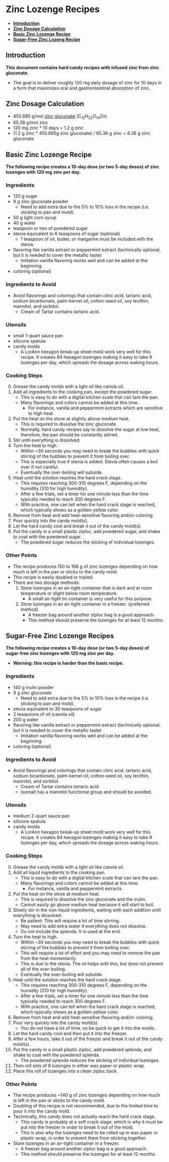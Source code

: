 # Zinc Lozenge Recipes
* **[Introduction](#intro)**
* **[Zinc Dosage Calculation](#calc)**
* **[Basic Zinc Lozenge Recipe](#basic_recipe)**
* **[Sugar-Free Zinc Lozeng Recipe](#sugar_free_recipe)**

## Introduction <a name="intro"></a>
**This document contains hard candy recipes with infused zinc from zinc gluconate.**  
* The goal is to deliver roughly 120 mg daily dosage of zinc for 10 days in a form that maximizes oral and gastrointestinal absorption of zinc.

## Zinc Dosage Calculation <a name="calc"></a>
* 455.685 g/mol [zinc gluconate](https://en.wikipedia.org/wiki/Zinc_gluconate) (C<sub>12</sub>H<sub>22</sub>O<sub>14</sub>Zn)
* 65.38 g/mol zinc
* 120 mg zinc * 10 days = 1.2 g zinc
* (1.2 g zinc * 455.685g zinc gluconate) / 65.38 g zinc = 8.36 g zinc gluconate


## Basic Zinc Lozenge Recipe <a name="basic_recipe"></a>
**The following recipe creates a 10-day dose (or two 5-day doses) of zinc lozenges with 120 mg zinc per day.**

### Ingredients
* 120 g sugar
* 9 g zinc gluconate powder
   * Need to add extra due to the 5% to 10% loss in the recipe (i.e. sticking to pan and mold).
* 50 g light corn syrup
* 40 g water
* teaspoon or two of powdered sugar
* stevia equivalent to 6 teaspoons of sugar (optional)
   * 1 teaspoon of oil, butter, or margarine must be included with the stevia.
* flavoring like vanilla extract or peppermint extract (technically optional, but it is needed to cover the metallic taste)
   * Imitation vanilla flavoring works well and can be added at the beginning.
* coloring (optional)

### Ingredients to Avoid
* Avoid flavorings and colorings that contain citric acid, tartaric acid, sodium bicarbonate, palm-kernel oil, cotton-seed oil, soy lecithin, mannitol, and sorbitol.
   * Cream of Tartar contains tartaric acid.

### Utensils
* small 1-quart sauce pan
* silicone spatula
* candy molds
   * A LorAnn hexagon break-up sheet mold work very well for this recipe.  It creates 84 hexagon lozenges making it easy to take 9 lozenges per day, which spreads the dosage across waking hours.


### Cooking Steps
0. Grease the candy molds with a light oil like canola oil.
1. Add all ingredients to the cooking pan, except the powdered sugar.
   * This is easy to do with a digital kitchen scale that can tare the pan.
   * Many flavorings and colors cannot be added at this time.
      * For instance, vanilla and peppermint extracts which are sensitive to high heat.
1. Put the heat on the stove at slightly above medium heat.
   * This is required to dissolve the zinc gluconate.
   * Normally, hard candy recipes say to dissolve the sugar at low heat, therefore, the pan should be constantly stirred.
1. Stir until everything is dissolved.
1. Turn the heat to high.
   * Within ~30 seconds you may need to break the bubbles with quick stirring of the bubbles to prevent it from boiling over.
   * This is especially true if stevia is added.  Stevia often causes a boil over if not careful.
   * Eventually the over-boiling will subside.
1. Heat until the solution reaches the hard crack stage.
   * This requires reaching 300-310 degrees F, depending on the humidity (310 for high humidity).
   * After a few trials, set a timer for one minute less than the time typically needed to reach 300 degrees F.
   * With practice, one can tell when the hard crack stage is reached, which typically shows as a golden yellow color.
1. Remove from heat and add heat-sensitive flavoring and/or coloring.
1. Pour quickly into the candy mold(s).
1. Let the hard candy cool and break it out of the candy mold(s).
1. Put the candy in a small plastic ziploc, add powdered sugar, and shake to coat with the powdered sugar.
   * The powdered sugar reduces the sticking of individual lozenges.

### Other Points
* The recipe produces 150 to 166 g of zinc lozenges depending on how much is left in the pan or sticks to the candy mold.
* This recipe is easily doubled or tripled.
* There are two storage methods:
   1. Store lozenges in an air-tight container that is dark and at room temperature or slight below room temperature.
      * A small air-tight tin container is very useful for this purpose.    
   1. Store lozenges in an air-tight container in a freezer. (preferred method)
      * A freezer bag around another ziploc bag is a good approach.
      * This method should preserve the lozenges for at least 12 months.

## Sugar-Free Zinc Lozenge Recipes <a name="sugar_free_recipe"></a>
**The following recipe creates a 10-day dose (or two 5-day doses) of sugar-free zinc lozenges with 120 mg zinc per day.**
   * **Warning: this recipe is harder than the basic recipe.**

### Ingredients
* 140 g inulin powder
* 9 g zinc gluconate
   * Need to add extra due to the 5% to 10% loss in the recipe (i.e. sticking to pan and mold).
* stevia equivalent to 30 teaspoons of sugar
* 2 teaspoons of oil (canola oil)
* 200 g water
* flavoring like vanilla extract or peppermint extract (technically optional, but it is needed to cover the metallic taste)
   * Imitation vanilla flavoring works well and can be added at the beginning.
* coloring (optional)

### Ingredients to Avoid
* Avoid flavorings and colorings that contain citric acid, tartaric acid, sodium bicarbonate, palm-kernel oil, cotton-seed oil, soy lecithin, mannitol, and sorbitol.
   * Cream of Tartar contains tartaric acid.
   * Isomalt has a mannitol functional group and should be avoided.

### Utensils
* medium 2-quart sauce pan
* silicone spatula
* candy molds
   * A LorAnn hexagon break-up sheet mold work very well for this recipe.  It creates 84 hexagon lozenges making it easy to take 9 lozenges per day, which spreads the dosage across waking hours.


### Cooking Steps
0. Grease the candy molds with a light oil like canola oil.
1. Add all liquid ingredients to the cooking pan.
   * This is easy to do with a digital kitchen scale that can tare the pan.
   * Many flavorings and colors cannot be added at this time.
      * For instance, vanilla and peppermint extracts.
1. Put the heat on the stove at medium heat.
   * This is required to dissolve the zinc gluconate and the inulin.
   * Cannot easily go above medium heat because it will start to boil.
1. Slowly stir in the non-liquid ingredients, waiting with each addition until everything is dissolved.
   * Be patient. This will require a lot of time stirring.
   * May need to add extra water if everything does not dissolve.  
   * Do not include the splenda.  It is used at the end.
1. Turn the heat to high.
   * Within ~30 seconds you may need to break the bubbles with quick stirring of the bubbles to prevent it from boiling over.
   * This will require a lot of effort and you may need to remove the pan from the heat momentarily.
   * This is due to the stevia.  The oil helps with this, but does not prevent all of the over-boiling.
   * Eventually the over-boiling will subside.
1. Heat until the solution reaches the hard crack stage.
   * This requires reaching 300-310 degrees F, depending on the humidity (310 for high humidity).
   * After a few trials, set a timer for one minute less than the time typically needed to reach 300 degrees F.
   * With practice, one can tell when the hard crack stage is reached, which typically shows as a golden yellow color.
1. Remove from heat and add heat-sensitive flavoring and/or coloring.
1. Pour very quickly into the candy mold(s).
   * You do not have a lot of time, so be quick to get it into the molds.
1. Let the hard candy cool and then put it into the freezer.  
1. After a few hours, take it out of the freezer and break it out of the candy mold(s).
1. Put the candy in a small plastic ziploc, add powdered splenda, and shake to coat with the powdered splenda.
   * The powdered splenda reduces the sticking of individual lozenges.
1. Then roll sets of 8 lozenges in either wax paper or plastic wrap.
1. Place this roll of lozenges into a clean ziploc back.

### Other Points
* The recipe produces ~140 g of zinc lozenges depending on how much is left in the pan or sticks to the candy mold.
* Doubling of this recipe is not recommended, due to the limited time to pour it into the candy mold.
* Technically, this candy does not actually reach the hard crack stage.  
   * This candy is probably at a soft crack stage, which is why it must be put into the freezer in order to break it out of the mold.
   * This is also why the lozenges need to be rolled up in wax paper or plastic wrap, in order to prevent them from sticking together.
* Store lozenges in an air-tight container in a freezer.
   * A freezer bag around another ziploc bag is a good approach.
   * This method should preserve the lozenges for at least 12 months.
